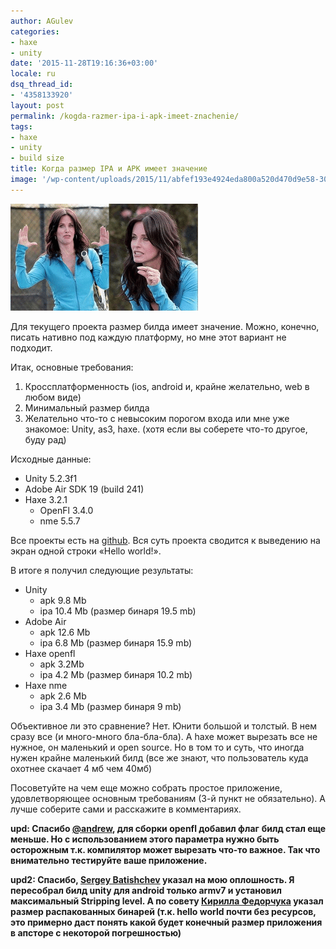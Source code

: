 ```yaml
---
author: AGulev
categories:
- haxe
- unity
date: '2015-11-28T19:16:36+03:00'
locale: ru
dsq_thread_id:
- '4358133920'
layout: post
permalink: /kogda-razmer-ipa-i-apk-imeet-znachenie/
tags:
- haxe
- unity
- build size
title: Когда размер IPA и APK имеет значение
image: '/wp-content/uploads/2015/11/abfef193e4924eda800a520d470d9e58-300x171.png'
---
```





![Build Size Comparison](/wp-content/uploads/2015/11/abfef193e4924eda800a520d470d9e58-300x171.png)

Для текущего проекта размер билда имеет значение. Можно, конечно, писать нативно под каждую платформу, но мне этот вариант не подходит.

Итак, основные требования:

1. Кроссплатформенность (ios, android и, крайне желательно, web в любом виде)
2. Минимальный размер билда
3. Желательно что-то с невысоким порогом входа или мне уже знакомое: Unity, as3, haxe. (хотя если вы соберете что-то другое, буду рад)

Исходные данные:

- Unity 5.2.3f1
- Adobe Air SDK 19 (build 241)
- Haxe 3.2.1
  - OpenFl 3.4.0
  - nme 5.5.7

Все проекты есть на [github](https://github.com/AGulev/Hello-World). Вся суть проекта сводится к выведению на экран одной строки «Hello world!».

В итоге я получил следующие результаты:

- Unity
  - apk 9.8 Mb
  - ipa 10.4 Mb (размер бинаря 19.5 mb)
- Adobe Air
  - apk 12.6 Mb
  - ipa 6.8 Mb (размер бинаря 15.9 mb)
- Haxe openfl
  - apk 3.2Mb
  - ipa 4.2 Mb (размер бинаря 10.2 mb)
- Haxe nme
  - apk 2.6 Mb
  - ipa 3.4 Mb (размер бинаря 9 mb)

Объективное ли это сравнение? Нет. Юнити большой и толстый. В нем сразу все (и много-много бла-бла-бла). А haxe может вырезать все не нужное, он маленький и open source. Но в том то и суть, что иногда нужен крайне маленький билд (все же знают, что пользователь куда охотнее скачает 4 мб чем 40мб)

Посоветуйте на чем еще можно собрать простое приложение, удовлетворяющее основным требованиям (3-й пункт не обязательно). А лучше соберите сами и расскажите в комментариях.

**upd: Спасибо [@andrew](https://twitter.com/and_r3w), для сборки openfl добавил флаг** *<haxeflag name="-dce full" />* **билд стал еще меньше. Но с использованием этого параметра нужно быть осторожным т.к. компилятор может вырезать что-то важное. Так что внимательно тестируйте ваше приложение.**

**upd2: Спасибо, [Sergey Batishchev](https://disqus.com/by/sergeybatishchev/) указал на мою оплошность. Я пересобрал билд unity для android только armv7 и установил максимальный Stripping level. А по совету [Кирилла Федорчука](http://agulev.com/kogda-razmer-ipa-i-apk-imeet-znachenie/#comment-2382808557) указал размер распакованных бинарей (т.к. hello world почти без ресурсов, это примерно даст понять какой будет конечный размер приложения в апсторе с некоторой погрешностью)**



